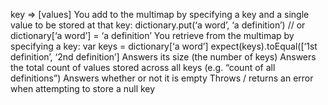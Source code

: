 key => [values]
You add to the multimap by specifying a key and a single value to be stored at that key: dictionary.put(‘a word’, ‘a definition’) // or dictionary[‘a word’] = ‘a definition’
You retrieve from the multimap by specifying a key: var keys = dictionary[‘a word’] expect(keys).toEqual([‘1st definition’, ‘2nd definition’]
Answers its size (the number of keys)
Answers the total count of values stored across all keys (e.g. “count of all definitions”)
Answers whether or not it is empty
Throws / returns an error when attempting to store a null key
